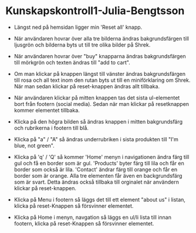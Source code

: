 # Kunskapskontroll1-Julia-Bengtsson

- Längst ned på hemsidan ligger min 'Reset all' knapp. 

- När användaren hovrar över alla tre bilderna ändras bakgrundsfärgen till ljusgrön och bilderna byts ut till tre olika bilder på Shrek.

- När användaren hovrar över "buy" knapparna ändras bakgrundsfärgen till mörkgrön och texten ändras till "add to cart".

- Om man klickar på knappen längst till vänster ändras bakgrundsfärgen till rosa och all text inom den rutan byts ut till en miniförklaring om Shrek. När man sedan klickar på reset-knappen ändras allt tillbaka.

- När användaren klickar på mitten knappen tas det sista ul-elementet bort från footern (social media). Sedan när man klickar på resetknappen kommer elementet tillbaka.

- Klicka på den högra bilden så ändras knappen i mitten bakgrundsfärg och rubrikerna i footern till blå. 

- Klicka på "a" / "A" så ändras underrubriken i sista produkten till "I'm blue, not green".

- Klicka på 'q' / 'Q' så kommer 'Home' menyn i navigationen ändra färg till gul och få en border som är gul. 'Products' byter färg till lila och får en border som också är lila. 'Contact' ändrar färg till orange och får en border som är orange. Alla tre elementen får även en backgrundsfärg som är svart. Detta ändras också tillbaka till orginalet när användern klickar på reset-knappen. 

- Klicka på Menu i footern så läggs det till ett element "about us" i listan, klicka på reset-Knappen så försvinner elementet.

- Klicka på Home i menyn, navgation så läggs en ul/li lista till innan footern, klicka på reset-Knappen så försvinner elementet.